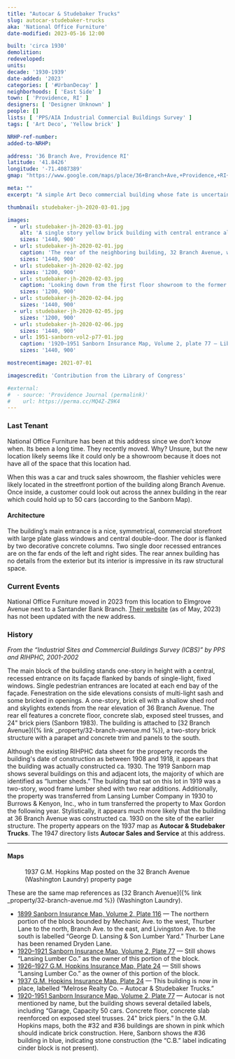 ```yaml
---
title: "Autocar & Studebaker Trucks"
slug: autocar-studebaker-trucks
aka: 'National Office Furniture'
date-modified: 2023-05-16 12:00

built: 'circa 1930'
demolition:
redeveloped:
units:
decade: '1930-1939'
date-added: '2023'
categories: [ '#UrbanDecay' ]
neighborhoods: [ 'East Side' ]
town: [ 'Providence, RI' ]
designers: [ 'Designer Unknown' ]
people: []
lists: [ 'PPS/AIA Industrial Commercial Buildings Survey' ]
tags: [ 'Art Deco', 'Yellow brick' ]

NRHP-ref-number:
added-to-NRHP:

address: '36 Branch Ave, Providence RI'
latitude: '41.8426'
longitude: '-71.4087389'
gmap: "https://www.google.com/maps/place/36+Branch+Ave,+Providence,+RI+02904/@41.8426,-71.4087389,17z/data=!3m1!4b1!4m6!3m5!1s0x89e444e0d0cea1f5:0xb53d927dadae97ab!8m2!3d41.8426!4d-71.4087389!16s%2Fg%2F11c27707k6"

meta: ""
excerpt: "A simple Art Deco commercial building whose fate is uncertain now that its long-term tenant has moved out"

thumbnail: studebaker-jh-2020-03-01.jpg

images:
  - url: studebaker-jh-2020-03-01.jpg
    alt: 'A single story yellow brick building with central entrance along Branch Avenue. Concrete decorative elements in a simple Art Deco motif flank the main entrance. The first floor showroom goes about 40 feet deep before opening up and looking down into a tall cieling warehouse-style annex.'
    sizes: '1440, 900'
  - url: studebaker-jh-2020-02-01.jpg
    caption: 'The rear of the neighboring building, 32 Branch Avenue, with the loading dock of #36 wrapping around'
    sizes: '1440, 900'
  - url: studebaker-jh-2020-02-02.jpg
    sizes: '1200, 900'
  - url: studebaker-jh-2020-02-03.jpg
    caption: 'Looking down from the first floor showroom to the former garage where more cars and trucks were displayed'
    sizes: '1200, 900'
  - url: studebaker-jh-2020-02-04.jpg
    sizes: '1440, 900'
  - url: studebaker-jh-2020-02-05.jpg
    sizes: '1200, 900'
  - url: studebaker-jh-2020-02-06.jpg
    sizes: '1440, 900'
  - url: 1951-sanborn-vol2-p77-01.jpg
    caption: '1920–1951 Sanborn Insurance Map, Volume 2, plate 77 — Library of Congress, Maps Division'
    sizes: '1440, 900'

mostrecentimage: 2021-07-01

imagescredit: 'Contribution from the Library of Congress'

#external:
#  - source: 'Providence Journal (permalink)'
#    url: https://perma.cc/MQ4Z-Z9K4
---
```


### Last Tenant

National Office Furniture has been at this address since we don’t know when. Its been a long time. They recently moved. Why? Unsure, but the new location likely seems like it could only be a showroom because it does not have all of the space that this location had.

When this was a car and truck sales showroom, the flashier vehicles were likely located in the streetfront portion of the building along Branch Avenue. Once inside, a customer could look out across the annex building in the rear which could hold up to 50 cars (according to the Sanborn Map).


#### Architecture

The building’s main entrance is a nice, symmetrical, commercial storefront with large plate glass windows and central double-door. The door is flanked by two decorative concrete columns. Two single door recessed entrances are on the far ends of the left and right sides. The rear annex building has no details from the exterior but its interior is impressive in its raw structural space.


### Current Events

National Office Furniture moved in 2023 from this location to Elmgrove Avenue next to a Santander Bank Branch. [Their website](https://www.nationaloffice.com/) (as of May, 2023) has not been updated with the new address.


### History

_From the “Industrial Sites and Commercial Buildings Survey (ICBS)” by PPS and RIHPHC, 2001-2002_

The main block of the building stands one-story in height with a central, recessed entrance on its façade flanked by bands of single-light, fixed windows. Single pedestrian entrances are located at each end bay of the façade. Fenestration on the side elevations consists of multi-light sash and some bricked in openings. A one-story, brick ell with a shallow shed roof and skylights extends from the rear elevation of 36 Branch Avenue. The rear ell features a concrete floor, concrete slab, exposed steel trusses, and 24" brick piers (Sanborn 1983). The building is attached to [32 Branch Avenue]({% link _property/32-branch-avenue.md %}), a two-story brick structure with a parapet and concrete trim and panels to the south.

Although the existing RIHPHC data sheet for the property records the building's date of construction as between 1908 and 1918, it appears that the building was actually constructed ca. 1930. The 1919 Sanborn map shows several buildings on this and adjacent lots, the majority of which are identified as “lumber sheds.” The building that sat on this lot in 1919 was a two-story, wood frame lumber shed with two rear additions. Additionally, the property was transferred from Lansing Lumber Company in 1930 to Burrows & Kenyon, Inc., who in tum transferred the property to Max Gordon the following year. Stylistically, it appears much more likely that the building at 36 Branch Avenue was constructed ca. 1930 on the site of the earlier structure. The property appears on the 1937 map as **Autocar & Studebaker Trucks**. The 1947 directory lists **Autocar Sales and Service** at this address.

***

#### Maps

<figure class="u__img u__img--right" aria-hidden="true">
  <a href="{% link _property/32-branch-avenue.md %}#photo-32-branch-gmhopkins-1937-01">
    <img src="{{ site.propimg_path }}32-branch-avenue/32-branch-gmhopkins-1937-01.jpg" alt="" />
  </a>
  <figcaption>1937 G.M. Hopkins Map posted on the 32 Branch Avenue (Washington Laundry) property page</figcaption>
</figure>

These are the same map references as [32 Branch Avenue]({% link _property/32-branch-avenue.md %}) (Washington Laundry).

+ [1899 Sanborn Insurance Map, Volume 2, Plate 116](https://repository.library.brown.edu/studio/item/bdr:213318/) — The northern portion of the block bounded by Mechanic Ave. to the west, Thurber Lane to the north, Branch Ave. to the east, and Livingston Ave. to the south is labelled “George D. Lansing & Son Lumber Yard.” Thurber Lane has been renamed Dryden Lane.
+ [1920–1921 Sanborn Insurance Map, Volume 2, Plate 77](https://www.loc.gov/resource/g3774pm.g3774pm_g08099192102/?sp=84&r=0.378,0.461,0.654,0.441,0) — Still shows “Lansing Lumber Co.” as the owner of this portion of the block.
+ [1926–1927 G.M. Hopkins Insurance Map, Plate 24](https://sosri.access.preservica.com/uncategorized/IO_d13a72a1-f876-4bf3-a099-9f19e0632a9a/) — Still shows “Lansing Lumber Co.” as the owner of this portion of the block.
+ [1937 G.M. Hopkins Insurance Map, Plate 24](https://sosri.access.preservica.com/uncategorized/IO_2f0d6ffd-1036-42b1-bca9-064cc746e96c/) — This building is now in place, labelled “Melrose Realty Co. – Autocar & Studebaker Trucks.”
+ [1920-1951 Sanborn Insurance Map, Volume 2, Plate 77](https://www.loc.gov/resource/g3774pm.g3774pm_g08099195102/?sp=84&r=0.526,0.56,0.585,0.395,0) — Autocar is not mentioned by name, but the building shows several detailed labels, including “Garage, Capacity 50 cars. Concrete floor, concrete slab reenforced on exposed steel trusses. 24" brick piers.” In the G.M. Hopkins maps, both the #32 and #36 buildings are shown in pink which should indicate brick construction. Here, Sanborn shows the #36 building in blue, indicating stone construction (the “C.B.” label indicating cinder block is not present).
